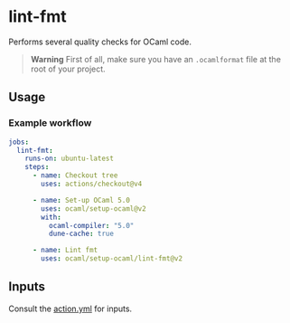 # lint-fmt

Performs several quality checks for OCaml code.

> **Warning** First of all, make sure you have an `.ocamlformat` file at the
> root of your project.

## Usage

### Example workflow

```yml
jobs:
  lint-fmt:
    runs-on: ubuntu-latest
    steps:
      - name: Checkout tree
        uses: actions/checkout@v4

      - name: Set-up OCaml 5.0
        uses: ocaml/setup-ocaml@v2
        with:
          ocaml-compiler: "5.0"
          dune-cache: true

      - name: Lint fmt
        uses: ocaml/setup-ocaml/lint-fmt@v2
```

## Inputs

Consult the [action.yml](./action.yml) for inputs.
